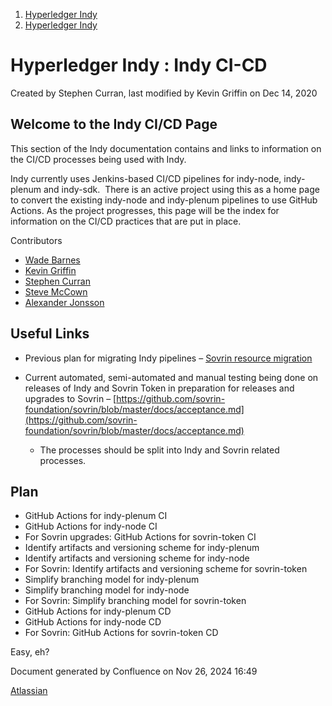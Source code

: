 1. [Hyperledger Indy](index.html)
2. [Hyperledger Indy](Hyperledger-Indy_19464194.html)

# Hyperledger Indy : Indy CI-CD

Created by Stephen Curran, last modified by Kevin Griffin on Dec 14, 2020

## Welcome to the Indy CI/CD Page

This section of the Indy documentation contains and links to information on the CI/CD processes being used with Indy.

Indy currently uses Jenkins-based CI/CD pipelines for indy-node, indy-plenum and indy-sdk.  There is an active project using this as a home page to convert the existing indy-node and indy-plenum pipelines to use GitHub Actions. As the project progresses, this page will be the index for information on the CI/CD practices that are put in place.

Contributors

- [Wade Barnes](https://lf-hyperledger.atlassian.net/wiki/people/70121:166ee094-a2f2-44b4-adee-5c3da3741ff8?ref=confluence)
- [Kevin Griffin](https://lf-hyperledger.atlassian.net/wiki/people/70121:e8ea9141-eaa8-4587-8b69-bf1f7ba0a013?ref=confluence)
- [Stephen Curran](https://lf-hyperledger.atlassian.net/wiki/people/557058:d676f135-ecd6-465b-b7eb-f87976bf4569?ref=confluence)
- [Steve McCown](https://lf-hyperledger.atlassian.net/wiki/people/712020:6a16994f-5370-4543-a732-609646e7e665?ref=confluence)
- [Alexander Jonsson](https://lf-hyperledger.atlassian.net/wiki/people/557058:e785bcce-e136-4074-8df6-ea773557fcb0?ref=confluence)

## Useful Links

- Previous plan for migrating Indy pipelines – [Sovrin resource migration](https://lf-hyperledger.atlassian.net/wiki/spaces/CICD/pages/19011213/Sovrin+resource+migration)
- Current automated, semi-automated and manual testing being done on releases of Indy and Sovrin Token in preparation for releases and upgrades to Sovrin – [https://github.com/sovrin-foundation/sovrin/blob/master/docs/acceptance.md](https://github.com/sovrin-foundation/sovrin/blob/master/docs/acceptance.md)
  
  - The processes should be split into Indy and Sovrin related processes.

## Plan

- GitHub Actions for indy-plenum CI
- GitHub Actions for indy-node CI
- For Sovrin upgrades: GitHub Actions for sovrin-token CI
- Identify artifacts and versioning scheme for indy-plenum
- Identify artifacts and versioning scheme for indy-node
- For Sovrin: Identify artifacts and versioning scheme for sovrin-token
- Simplify branching model for indy-plenum
- Simplify branching model for indy-node
- For Sovrin: Simplify branching model for sovrin-token
- GitHub Actions for indy-plenum CD
- GitHub Actions for indy-node CD
- For Sovrin: GitHub Actions for sovrin-token CD

Easy, eh?

Document generated by Confluence on Nov 26, 2024 16:49

[Atlassian](http://www.atlassian.com/)
